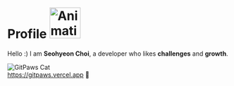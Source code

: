# Profile <img src="https://github.com/candosh/candosh/assets/104755384/c5b49a8a-a519-4065-9ef0-913330e448a6" width="70" alt="Animation Cat">
Hello :) I am <b>Seohyeon Choi</b>, a developer who likes <b>challenges</b> and <b>growth</b>.

![GitPaws Cat](https://gitpaws.vercel.app/api/cat/image/candosh) <br/>
https://gitpaws.vercel.app 🐾
